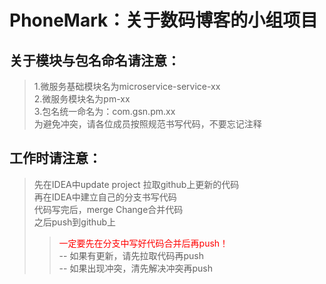 PhoneMark：关于数码博客的小组项目
======================
## 关于模块与包名命名请注意：
>1.微服务基础模块名为microservice-service-xx<br> 
>2.微服务模块名为pm-xx<br> 
>3.包名统一命名为：com.gsn.pm.xx<br> 
为避免冲突，请各位成员按照规范书写代码，不要忘记注释<br> 

## 工作时请注意：
>先在IDEA中update project 拉取github上更新的代码<br> 
>再在IDEA中建立自己的分支书写代码<br> 
>代码写完后，merge Change合并代码<br> 
>之后push到github上<br> 
>><span style="color:red;">一定要先在分支中写好代码合并后再push！</span><br>
-- 如果有更新，请先拉取代码再push<br> 
-- 如果出现冲突，清先解决冲突再push<br> 
